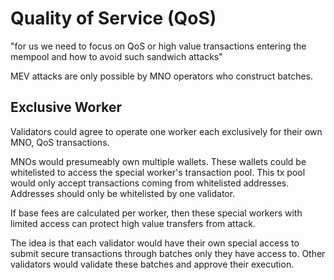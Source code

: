 # Quality of Service (QoS)
"for us we need to focus on QoS or high value transactions entering the mempool and how to avoid such sandwich attacks"

MEV attacks are only possible by MNO operators who construct batches.

## Exclusive Worker
Validators could agree to operate one worker each exclusively for their own MNO, QoS transactions.

MNOs would presumeably own multiple wallets. These wallets could be whitelisted to access the special worker's transaction pool. This tx pool would only accept transactions coming from whitelisted addresses. Addresses should only be whitelisted by one validator.

If base fees are calculated per worker, then these special workers with limited access can protect high value transfers from attack.

The idea is that each validator would have their own special access to submit secure transactions through batches only they have access to. Other validators would validate these batches and approve their execution.
